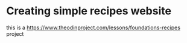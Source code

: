 # Creating simple recipes website

this is a https://www.theodinproject.com/lessons/foundations-recipes project